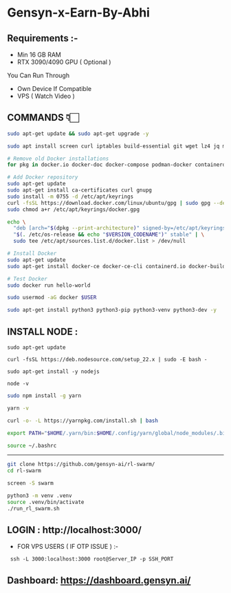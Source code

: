 # Gensyn-x-Earn-By-Abhi

## Requirements :-

* Min 16 GB RAM
* RTX 3090/4090 GPU ( Optional )

You Can Run Through 
* Own Device If Compatible 
* VPS ( Watch Video )

## COMMANDS 👇🏻

```bash
sudo apt-get update && sudo apt-get upgrade -y
```
```bash
sudo apt install screen curl iptables build-essential git wget lz4 jq make gcc nano automake autoconf tmux htop nvme-cli libgbm1 pkg-config libssl-dev libleveldb-dev tar clang bsdmainutils ncdu unzip libleveldb-dev  -y
```
```bash
# Remove old Docker installations
for pkg in docker.io docker-doc docker-compose podman-docker containerd runc; do sudo apt-get remove $pkg; done

# Add Docker repository
sudo apt-get update
sudo apt-get install ca-certificates curl gnupg
sudo install -m 0755 -d /etc/apt/keyrings
curl -fsSL https://download.docker.com/linux/ubuntu/gpg | sudo gpg --dearmor -o /etc/apt/keyrings/docker.gpg
sudo chmod a+r /etc/apt/keyrings/docker.gpg

echo \
  "deb [arch="$(dpkg --print-architecture)" signed-by=/etc/apt/keyrings/docker.gpg] https://download.docker.com/linux/ubuntu \
  "$(. /etc/os-release && echo "$VERSION_CODENAME")" stable" | \
  sudo tee /etc/apt/sources.list.d/docker.list > /dev/null

# Install Docker
sudo apt-get update
sudo apt-get install docker-ce docker-ce-cli containerd.io docker-buildx-plugin docker-compose-plugin

# Test Docker
sudo docker run hello-world
```
```bash
sudo usermod -aG docker $USER
```

```bash
sudo apt-get install python3 python3-pip python3-venv python3-dev -y
```

## INSTALL NODE :

```
sudo apt-get update
```
```
curl -fsSL https://deb.nodesource.com/setup_22.x | sudo -E bash -
```
```
sudo apt-get install -y nodejs
```
```
node -v
```
```bash
sudo npm install -g yarn
```
```bash
yarn -v
```

```bash
curl -o- -L https://yarnpkg.com/install.sh | bash
```
```bash
export PATH="$HOME/.yarn/bin:$HOME/.config/yarn/global/node_modules/.bin:$PATH"
```
```bash
source ~/.bashrc
```

---

```bash
git clone https://github.com/gensyn-ai/rl-swarm/
cd rl-swarm
```

```bash
screen -S swarm
```
```bash
python3 -m venv .venv
source .venv/bin/activate
./run_rl_swarm.sh
```

## LOGIN : http://localhost:3000/

* FOR VPS USERS ( IF OTP ISSUE ) :-
```
 ssh -L 3000:localhost:3000 root@Server_IP -p SSH_PORT
```

## Dashboard: https://dashboard.gensyn.ai/
